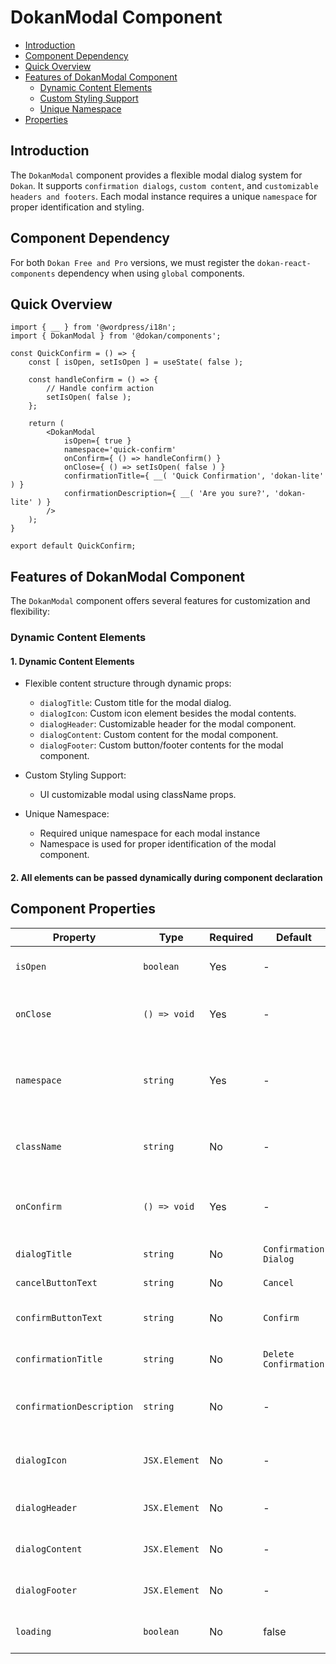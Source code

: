 # DokanModal Component

- [Introduction](#introduction)
- [Component Dependency](#component-dependency)
- [Quick Overview](#quick-overview)
- [Features of DokanModal Component](#features-of-DokanModal-component)
    - [Dynamic Content Elements](#dynamic-content-elements)
    - [Custom Styling Support](#custom-styling-support)
    - [Unique Namespace](#unique-namespace)
- [Properties](#properties)

## Introduction
The `DokanModal` component provides a flexible modal dialog system for `Dokan`. It supports `confirmation dialogs`, `custom content`, and `customizable headers and footers`.
Each modal instance requires a unique `namespace` for proper identification and styling.

## Component Dependency
For both `Dokan Free and Pro` versions, we must register the `dokan-react-components` dependency when using `global` components.

## Quick Overview

```tsx
import { __ } from '@wordpress/i18n';
import { DokanModal } from '@dokan/components';

const QuickConfirm = () => {
    const [ isOpen, setIsOpen ] = useState( false );
    
    const handleConfirm = () => {
        // Handle confirm action
        setIsOpen( false );
    };

    return (
        <DokanModal
            isOpen={ true }
            namespace='quick-confirm'
            onConfirm={ () => handleConfirm() }
            onClose={ () => setIsOpen( false ) }
            confirmationTitle={ __( 'Quick Confirmation', 'dokan-lite' ) }
            confirmationDescription={ __( 'Are you sure?', 'dokan-lite' ) }
        />
    );
}

export default QuickConfirm;
```

## Features of DokanModal Component
The `DokanModal` component offers several features for customization and flexibility:

### Dynamic Content Elements

#### 1. Dynamic Content Elements
  - Flexible content structure through dynamic props:
    - `dialogTitle`: Custom title for the modal dialog.
    - `dialogIcon`: Custom icon element besides the modal contents.
    - `dialogHeader`: Customizable header for the modal component.
    - `dialogContent`: Custom content for the modal component.
    - `dialogFooter`: Custom button/footer contents for the modal component.

  - Custom Styling Support:
    - UI customizable modal using className props.

  - Unique Namespace:
    - Required unique namespace for each modal instance
    - Namespace is used for proper identification of the modal component.

#### 2. All elements can be passed dynamically during component declaration

## Component Properties

| Property                  | Type          | Required  | Default                | Description                                                     |
|---------------------------|---------------|-----------|------------------------|-----------------------------------------------------------------|
| `isOpen`                  | `boolean`     | Yes       | -                      | Controls modal visibility                                       |
| `onClose`                 | `() => void`  | Yes       | -                      | Callback function when modal closes                             |
| `namespace`               | `string`      | Yes       | -                      | Unique identifier for the modal (used for modal identification) |
| `className`               | `string`      | No        | -                      | Additional CSS classes for modal customization                  |
| `onConfirm`               | `() => void`  | Yes       | -                      | Callback function when confirm button is clicked                |
| `dialogTitle`             | `string`      | No        | `Confirmation Dialog`  | Title text for the modal                                        |
| `cancelButtonText`        | `string`      | No        | `Cancel`               | Text for the cancel button                                      |
| `confirmButtonText`       | `string`      | No        | `Confirm`              | Text for the confirm button                                     |
| `confirmationTitle`       | `string`      | No        | `Delete Confirmation`  | Title for confirmation modals                                   |
| `confirmationDescription` | `string`      | No        | -                      | Description text for confirmation modals                        |
| `dialogIcon`              | `JSX.Element` | No        | -                      | Custom icon element for the modal header                        |
| `dialogHeader`            | `JSX.Element` | No        | -                      | Custom header component                                         |
| `dialogContent`           | `JSX.Element` | No        | -                      | Custom content component                                        |
| `dialogFooter`            | `JSX.Element` | No        | -                      | Custom footer component                                         |
| `loading`                 | `boolean`     | No        | false                  | Controls loading state of the modal                             |
